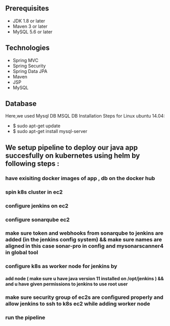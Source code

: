 ## Prerequisites
- JDK 1.8 or later
- Maven 3 or later
- MySQL 5.6 or later

## Technologies 
- Spring MVC
- Spring Security
- Spring Data JPA
- Maven
- JSP
- MySQL
## Database
Here,we used Mysql DB 
MSQL DB Installation Steps for Linux ubuntu 14.04:
- $ sudo apt-get update
- $ sudo apt-get install mysql-server


## We setup pipeline to deploy our java app succesfully on kubernetes using helm by following steps :

### have exisiting docker images of app , db on the docker hub
### spin k8s cluster in ec2
### configure jenkins on ec2
### configure sonarqube ec2
### make sure token and webhooks from sonarqube to jenkins are added (in the jenkins config system) && make sure names are aligned in this case sonar-pro in config and mysonarscanner4 in global tool
### configure k8s as worker node for jenkins by 
#### add node ( make sure u have java version 11 installed on /opt/jenkins ) && and u have given permissions to jenkins to use root user <comand>
### make sure security group of ec2s are configured properly and allow jenkins to ssh to k8s ec2 while adding worker node 
### run the pipeline


<!-- Then look for the file :
- /src/main/resources/accountsdb
- accountsdb.sql file is a mysql dump file.we have to import this dump to mysql db server
- > mysql -u <user_name> -p accounts < accountsdb.sql -->


